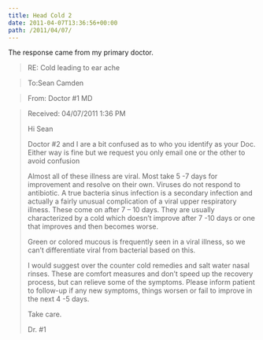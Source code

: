 ```yaml
---
title: Head Cold 2
date: 2011-04-07T13:36:56+00:00
path: /2011/04/07/
---
```

The response came from my primary doctor.

> RE: Cold leading to ear ache
  
> To:Sean Camden
  
> From: Doctor #1 MD
  
> Received: 04/07/2011 1:36 PM
> 
> Hi Sean
> 
> Doctor #2 and I are a bit confused as to who you identify as your Doc. Either way is fine but we request you only email one or the other to avoid confusion
> 
> Almost all of these illness are viral. Most take 5 -7 days for improvement and resolve on their own. Viruses do not respond to antibiotic. A true bacteria sinus infection is a secondary infection and actually a fairly unusual complication of a viral upper respiratory illness. These come on after 7 &#8211; 10 days. They are usually characterized by a cold which doesn&#8217;t improve after 7 -10 days or one that improves and then becomes worse.
> 
> Green or colored mucous is frequently seen in a viral illness, so we can&#8217;t differentiate viral from bacterial based on this.
> 
> I would suggest over the counter cold remedies and salt water nasal rinses. These are comfort measures and don&#8217;t speed up the recovery process, but can relieve some of the symptoms. Please inform patient to follow-up if any new symptoms, things worsen or fail to improve in the next 4 -5 days.
> 
> Take care.
> 
> Dr. #1